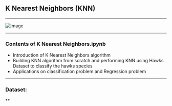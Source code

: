 ## K Nearest Neighbors (KNN)

---
![image](https://miro.medium.com/max/753/0*jqxx3-dJqFjXD6FA)

---
### Contents of K Nearest Neighbors.ipynb
* Introduction of K Nearest Neighbors algorithm
* Building KNN algorithm from scratch and performing KNN using Hawks Dataset to classify the hawks species
* Applications on classification problem and Regression problem

---
### Dataset:
**
